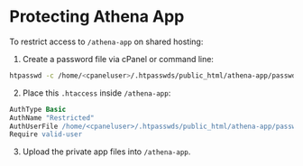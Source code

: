# Protecting Athena App

To restrict access to `/athena-app` on shared hosting:

1. Create a password file via cPanel or command line:
```bash
htpasswd -c /home/<cpaneluser>/.htpasswds/public_html/athena-app/passwd username
```
2. Place this `.htaccess` inside `/athena-app`:
```apache
AuthType Basic
AuthName "Restricted"
AuthUserFile /home/<cpaneluser>/.htpasswds/public_html/athena-app/passwd
Require valid-user
```
3. Upload the private app files into `/athena-app`.
